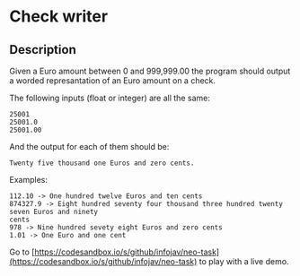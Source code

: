 # Check writer

## Description

Given a Euro amount between 0 and 999,999.00 the program should output a worded
represantation of an Euro amount on a check.

The following inputs (float or integer) are all the same:

```
25001
25001.0
25001.00
```

And the output for each of them should be:

```
Twenty five thousand one Euros and zero cents.
```

Examples:

```
112.10 -> One hundred twelve Euros and ten cents
874327.9 -> Eight hundred seventy four thousand three hundred twenty seven Euros and ninety
cents
978 -> Nine hundred sevety eight Euros and zero cents
1.01 -> One Euro and one cent
```

Go to [https://codesandbox.io/s/github/infojav/neo-task](https://codesandbox.io/s/github/infojav/neo-task) to play with a live demo.
